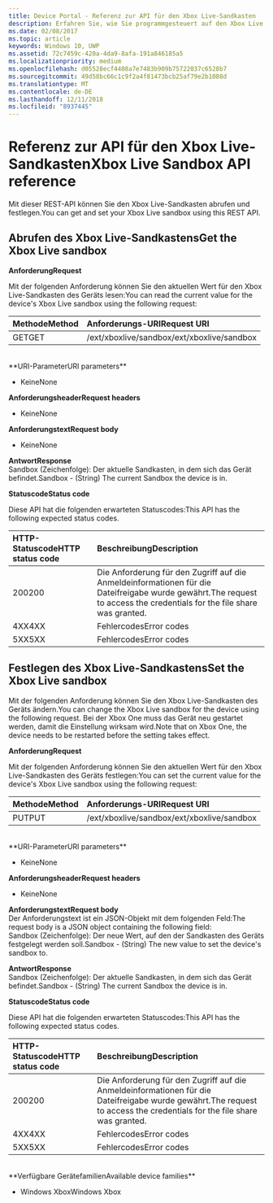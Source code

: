 ```yaml
---
title: Device Portal - Referenz zur API für den Xbox Live-Sandkasten
description: Erfahren Sie, wie Sie programmgesteuert auf den Xbox Live-Sandkasten zugreifen.
ms.date: 02/08/2017
ms.topic: article
keywords: Windows 10, UWP
ms.assetid: 72c7459c-420a-4da9-8afa-191a846185a5
ms.localizationpriority: medium
ms.openlocfilehash: d05528ecf4408a7e7483b909b75722037c6528b7
ms.sourcegitcommit: 49d58bc66c1c9f2a4f81473bcb25af79e2b1088d
ms.translationtype: MT
ms.contentlocale: de-DE
ms.lasthandoff: 12/11/2018
ms.locfileid: "8937445"
---
```

# <a name="xbox-live-sandbox-api-reference"></a><span data-ttu-id="459b1-104">Referenz zur API für den Xbox Live-Sandkasten</span><span class="sxs-lookup"><span data-stu-id="459b1-104">Xbox Live Sandbox API reference</span></span>   
<span data-ttu-id="459b1-105">Mit dieser REST-API können Sie den Xbox Live-Sandkasten abrufen und festlegen.</span><span class="sxs-lookup"><span data-stu-id="459b1-105">You can get and set your Xbox Live sandbox using this REST API.</span></span>

## <a name="get-the-xbox-live-sandbox"></a><span data-ttu-id="459b1-106">Abrufen des Xbox Live-Sandkastens</span><span class="sxs-lookup"><span data-stu-id="459b1-106">Get the Xbox Live sandbox</span></span>

**<span data-ttu-id="459b1-107">Anforderung</span><span class="sxs-lookup"><span data-stu-id="459b1-107">Request</span></span>**

<span data-ttu-id="459b1-108">Mit der folgenden Anforderung können Sie den aktuellen Wert für den Xbox Live-Sandkasten des Geräts lesen:</span><span class="sxs-lookup"><span data-stu-id="459b1-108">You can read the current value for the device's Xbox Live sandbox using the following request:</span></span>

<span data-ttu-id="459b1-109">Methode</span><span class="sxs-lookup"><span data-stu-id="459b1-109">Method</span></span>      | <span data-ttu-id="459b1-110">Anforderungs-URI</span><span class="sxs-lookup"><span data-stu-id="459b1-110">Request URI</span></span>
:------     | :-----
<span data-ttu-id="459b1-111">GET</span><span class="sxs-lookup"><span data-stu-id="459b1-111">GET</span></span> | <span data-ttu-id="459b1-112">/ext/xboxlive/sandbox</span><span class="sxs-lookup"><span data-stu-id="459b1-112">/ext/xboxlive/sandbox</span></span>
<br />
**<span data-ttu-id="459b1-113">URI-Parameter</span><span class="sxs-lookup"><span data-stu-id="459b1-113">URI parameters</span></span>**

- <span data-ttu-id="459b1-114">Keine</span><span class="sxs-lookup"><span data-stu-id="459b1-114">None</span></span>

**<span data-ttu-id="459b1-115">Anforderungsheader</span><span class="sxs-lookup"><span data-stu-id="459b1-115">Request headers</span></span>**

- <span data-ttu-id="459b1-116">Keine</span><span class="sxs-lookup"><span data-stu-id="459b1-116">None</span></span>

**<span data-ttu-id="459b1-117">Anforderungstext</span><span class="sxs-lookup"><span data-stu-id="459b1-117">Request body</span></span>**

- <span data-ttu-id="459b1-118">Keine</span><span class="sxs-lookup"><span data-stu-id="459b1-118">None</span></span>

**<span data-ttu-id="459b1-119">Antwort</span><span class="sxs-lookup"><span data-stu-id="459b1-119">Response</span></span>**   
<span data-ttu-id="459b1-120">Sandbox (Zeichenfolge): Der aktuelle Sandkasten, in dem sich das Gerät befindet.</span><span class="sxs-lookup"><span data-stu-id="459b1-120">Sandbox - (String) The current Sandbox the device is in.</span></span>   

**<span data-ttu-id="459b1-121">Statuscode</span><span class="sxs-lookup"><span data-stu-id="459b1-121">Status code</span></span>**

<span data-ttu-id="459b1-122">Diese API hat die folgenden erwarteten Statuscodes:</span><span class="sxs-lookup"><span data-stu-id="459b1-122">This API has the following expected status codes.</span></span>

<span data-ttu-id="459b1-123">HTTP-Statuscode</span><span class="sxs-lookup"><span data-stu-id="459b1-123">HTTP status code</span></span>      | <span data-ttu-id="459b1-124">Beschreibung</span><span class="sxs-lookup"><span data-stu-id="459b1-124">Description</span></span>
:------     | :-----
<span data-ttu-id="459b1-125">200</span><span class="sxs-lookup"><span data-stu-id="459b1-125">200</span></span> | <span data-ttu-id="459b1-126">Die Anforderung für den Zugriff auf die Anmeldeinformationen für die Dateifreigabe wurde gewährt.</span><span class="sxs-lookup"><span data-stu-id="459b1-126">The request to access the credentials for the file share was granted.</span></span>
<span data-ttu-id="459b1-127">4XX</span><span class="sxs-lookup"><span data-stu-id="459b1-127">4XX</span></span> | <span data-ttu-id="459b1-128">Fehlercodes</span><span class="sxs-lookup"><span data-stu-id="459b1-128">Error codes</span></span>
<span data-ttu-id="459b1-129">5XX</span><span class="sxs-lookup"><span data-stu-id="459b1-129">5XX</span></span> | <span data-ttu-id="459b1-130">Fehlercodes</span><span class="sxs-lookup"><span data-stu-id="459b1-130">Error codes</span></span>

## <a name="set-the-xbox-live-sandbox"></a><span data-ttu-id="459b1-131">Festlegen des Xbox Live-Sandkastens</span><span class="sxs-lookup"><span data-stu-id="459b1-131">Set the Xbox Live sandbox</span></span>
<span data-ttu-id="459b1-132">Mit der folgenden Anforderung können Sie den Xbox Live-Sandkasten des Geräts ändern.</span><span class="sxs-lookup"><span data-stu-id="459b1-132">You can change the Xbox Live sandbox for the device using the following request.</span></span> <span data-ttu-id="459b1-133">Bei der Xbox One muss das Gerät neu gestartet werden, damit die Einstellung wirksam wird.</span><span class="sxs-lookup"><span data-stu-id="459b1-133">Note that on Xbox One, the device needs to be restarted before the setting takes effect.</span></span>

**<span data-ttu-id="459b1-134">Anforderung</span><span class="sxs-lookup"><span data-stu-id="459b1-134">Request</span></span>**

<span data-ttu-id="459b1-135">Mit der folgenden Anforderung können Sie den aktuellen Wert für den Xbox Live-Sandkasten des Geräts festlegen:</span><span class="sxs-lookup"><span data-stu-id="459b1-135">You can set the current value for the device's Xbox Live sandbox using the following request:</span></span>

<span data-ttu-id="459b1-136">Methode</span><span class="sxs-lookup"><span data-stu-id="459b1-136">Method</span></span>      | <span data-ttu-id="459b1-137">Anforderungs-URI</span><span class="sxs-lookup"><span data-stu-id="459b1-137">Request URI</span></span>
:------     | :-----
<span data-ttu-id="459b1-138">PUT</span><span class="sxs-lookup"><span data-stu-id="459b1-138">PUT</span></span> | <span data-ttu-id="459b1-139">/ext/xboxlive/sandbox</span><span class="sxs-lookup"><span data-stu-id="459b1-139">/ext/xboxlive/sandbox</span></span>
<br />
**<span data-ttu-id="459b1-140">URI-Parameter</span><span class="sxs-lookup"><span data-stu-id="459b1-140">URI parameters</span></span>**

- <span data-ttu-id="459b1-141">Keine</span><span class="sxs-lookup"><span data-stu-id="459b1-141">None</span></span>

**<span data-ttu-id="459b1-142">Anforderungsheader</span><span class="sxs-lookup"><span data-stu-id="459b1-142">Request headers</span></span>**

- <span data-ttu-id="459b1-143">Keine</span><span class="sxs-lookup"><span data-stu-id="459b1-143">None</span></span>

**<span data-ttu-id="459b1-144">Anforderungstext</span><span class="sxs-lookup"><span data-stu-id="459b1-144">Request body</span></span>**   
<span data-ttu-id="459b1-145">Der Anforderungstext ist ein JSON-Objekt mit dem folgenden Feld:</span><span class="sxs-lookup"><span data-stu-id="459b1-145">The request body is a JSON object containing the following field:</span></span>   
<span data-ttu-id="459b1-146">Sandbox (Zeichenfolge): Der neue Wert, auf den der Sandkasten des Geräts festgelegt werden soll.</span><span class="sxs-lookup"><span data-stu-id="459b1-146">Sandbox - (String) The new value to set the device's sandbox to.</span></span>

**<span data-ttu-id="459b1-147">Antwort</span><span class="sxs-lookup"><span data-stu-id="459b1-147">Response</span></span>**   
<span data-ttu-id="459b1-148">Sandbox (Zeichenfolge): Der aktuelle Sandkasten, in dem sich das Gerät befindet.</span><span class="sxs-lookup"><span data-stu-id="459b1-148">Sandbox - (String) The current Sandbox the device is in.</span></span>   

**<span data-ttu-id="459b1-149">Statuscode</span><span class="sxs-lookup"><span data-stu-id="459b1-149">Status code</span></span>**

<span data-ttu-id="459b1-150">Diese API hat die folgenden erwarteten Statuscodes:</span><span class="sxs-lookup"><span data-stu-id="459b1-150">This API has the following expected status codes.</span></span>

<span data-ttu-id="459b1-151">HTTP-Statuscode</span><span class="sxs-lookup"><span data-stu-id="459b1-151">HTTP status code</span></span>      | <span data-ttu-id="459b1-152">Beschreibung</span><span class="sxs-lookup"><span data-stu-id="459b1-152">Description</span></span>
:------     | :-----
<span data-ttu-id="459b1-153">200</span><span class="sxs-lookup"><span data-stu-id="459b1-153">200</span></span> | <span data-ttu-id="459b1-154">Die Anforderung für den Zugriff auf die Anmeldeinformationen für die Dateifreigabe wurde gewährt.</span><span class="sxs-lookup"><span data-stu-id="459b1-154">The request to access the credentials for the file share was granted.</span></span>
<span data-ttu-id="459b1-155">4XX</span><span class="sxs-lookup"><span data-stu-id="459b1-155">4XX</span></span> | <span data-ttu-id="459b1-156">Fehlercodes</span><span class="sxs-lookup"><span data-stu-id="459b1-156">Error codes</span></span>
<span data-ttu-id="459b1-157">5XX</span><span class="sxs-lookup"><span data-stu-id="459b1-157">5XX</span></span> | <span data-ttu-id="459b1-158">Fehlercodes</span><span class="sxs-lookup"><span data-stu-id="459b1-158">Error codes</span></span>

<br />
**<span data-ttu-id="459b1-159">Verfügbare Gerätefamilien</span><span class="sxs-lookup"><span data-stu-id="459b1-159">Available device families</span></span>**

* <span data-ttu-id="459b1-160">Windows Xbox</span><span class="sxs-lookup"><span data-stu-id="459b1-160">Windows Xbox</span></span>

